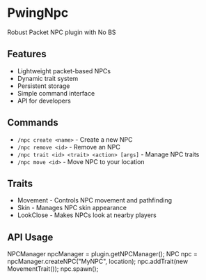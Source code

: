 # PwingNpc
Robust Packet NPC plugin with No BS

## Features
- Lightweight packet-based NPCs
- Dynamic trait system
- Persistent storage
- Simple command interface
- API for developers

## Commands
- `/npc create <name>` - Create a new NPC
- `/npc remove <id>` - Remove an NPC
- `/npc trait <id> <trait> <action> [args]` - Manage NPC traits
- `/npc move <id>` - Move NPC to your location

## Traits
- Movement - Controls NPC movement and pathfinding
- Skin - Manages NPC skin appearance
- LookClose - Makes NPCs look at nearby players

## API Usage

NPCManager npcManager = plugin.getNPCManager();
NPC npc = npcManager.createNPC("MyNPC", location);
npc.addTrait(new MovementTrait());
npc.spawn();

